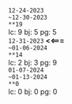 `12-24-2023`\
`~12-30-2023`\
`**19`\
lc: 9 bj: 5 pg: 5\
`12-31-2023` <strong><<===</strong>\
`~01-06-2024`\
`**14`\
lc: 2 bj: 3 pg: 9\
`01-07-2024`\
`~01-13-2024`\
`**0`\
lc: 0 bj: 0 pg: 0